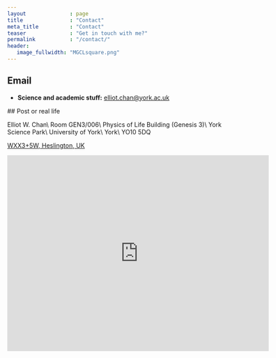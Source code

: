 ```yaml
---
layout              : page
title               : "Contact"
meta_title          : "Contact"
teaser              : "Get in touch with me?"
permalink           : "/contact/"
header:
   image_fullwidth: "MGCLsquare.png"
--- 
```


## Email
* **Science and academic stuff:**
  [elliot.chan@york.ac.uk](mailto:elliot.chan@york.ac.uk)

<div class="flex-container" markdown="block">
<div class="flex-column-left" markdown="block">
## Post or real life

Elliot W. Chan\\
Room GEN3/006\\
Physics of Life Building (Genesis 3)\\
York Science Park\\
University of York\\
York\\
YO10&nbsp;5DQ


[WXX3+5W, Heslington, UK](https://plus.codes/9C5WXX3+5W)

</div>
<div class="flex-column-right google-maps">
  <iframe width="600" height="450" frameborder="0" style="border:0"
    src="https://www.google.com/maps/embed?pb=!1m18!1m12!1m3!1d587.0213798354853!2d-1.0457321707433505!3d53.94798878802302!2m3!1f0!2f0!3f0!3m2!1i1024!2i768!4f13.1!3m3!1m2!1s0x0%3A0x0!2zNTPCsDU2JzUyLjgiTiAxwrAwMic0Mi43Ilc!5e0!3m2!1sen!2suk!4v1576092437353!5m2!1sen!2suk" 
    allowfullscreen>
  </iframe>
</div>
</div> 

